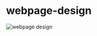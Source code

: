 ﻿# webpage-design
![webpage design](https://github.com/user-attachments/assets/cdea18d4-b508-44ff-abaa-422685e166fa)
